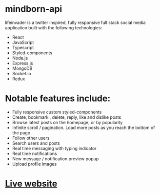 # mindborn-api

lifeinvader is a twitter inspired, fully responsive full stack social media application built with the following technologies: 
- React
- JavaScript
- Typescript
- Styled-components
- Node.js
- Express.js
- MongoDB
- Socket.io
- Redux

# Notable features include:

- Fully responsive custom styled-components
- Create, bookmark , delete, reply, like and dislike posts
- Browse latest posts on the homepage, or by popularity
- Infinite scroll / pagination. Load more posts as you reach the bottom of the page
- Follow other users
- Search users and posts
- Real time messaging with typing indicator
- Real time notifications
- New message / notification preview popup
- Upload profile images

# [Live website](https://www.mindborn.org/)

